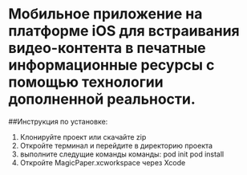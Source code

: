 # Мобильное приложение на платформе iOS для встраивания видео-контента в печатные информационные ресурсы с помощью технологии дополненной реальности.

##Инструкция по установке:
1) Клонируйте проект или скачайте zip
2) Откройте терминал и перейдите в директорию проекта
3) выполните следущие команды команды:
    pod init
    pod install
4) Откройте MagicPaper.xcworkspace через Xcode
